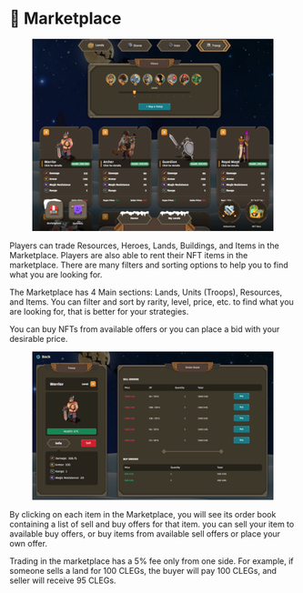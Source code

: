 # 🛒 Marketplace

<figure><img src="../.gitbook/assets/image.png" alt=""><figcaption></figcaption></figure>

Players can trade Resources, Heroes, Lands, Buildings, and Items in the Marketplace. Players are also able to rent their NFT items in the marketplace. There are many filters and sorting options to help you to find what you are looking for.

The Marketplace has 4 Main sections: Lands, Units (Troops), Resources, and Items. You can filter and sort by rarity, level, price, etc. to find what you are looking for, that is better for your strategies.

You can buy NFTs from available offers or you can place a bid with your desirable price.

<figure><img src="../.gitbook/assets/image (1).png" alt=""><figcaption></figcaption></figure>

By clicking on each item in the Marketplace, you will see its order book containing a list of sell and buy offers for that item. you can sell your item to available buy offers, or buy items from available sell offers or place your own offer.

Trading in the marketplace has a 5% fee only from one side. For example, if someone sells a land for 100 CLEGs, the buyer will pay 100 CLEGs, and seller will receive 95 CLEGs.
